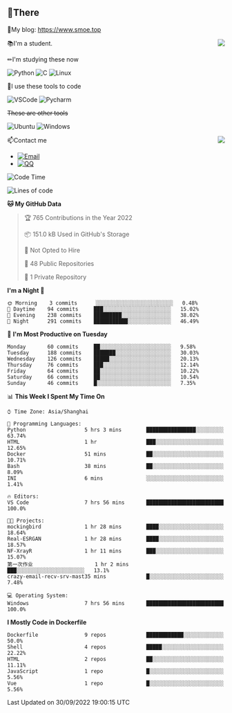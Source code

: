 
## 👏There

📰My blog: https://www.smoe.top

<img align="right" src="https://github-readme-stats.vercel.app/api/top-langs/?username=AkashiCoin"/>


📚I'm a student.

✏I'm studying these now

![Python](https://img.shields.io/badge/-Python-blue?style=flat-square&logo=Python&logoColor=fff)
![C](https://img.shields.io/badge/-C-585858?style=flat-square&logo=C&logoColor=fff)
![Linux](https://img.shields.io/badge/-Linux-black?style=flat-square&logo=Linux&logoColor=fff)

🔨I use these tools to code

![VSCode](https://img.shields.io/badge/-VSCode-blue?style=flat-square&logo=visualstudiocode&logoColor=fff)
![Pycharm](https://img.shields.io/badge/-Pycharm-green?style=flat-square&logo=pycharm&logoColor=fff)

 ~~These are other tools~~

![Ubuntu](https://img.shields.io/badge/-Ubuntu-orange?style=flat-square&logo=Ubuntu&logoColor=fff)
![Windows](https://img.shields.io/badge/-Windows-blue?style=flat-square&logo=Windows&logoColor=fff)

<img align="right" src="https://github-readme-stats.vercel.app/api?username=AkashiCoin" />


📫Contact me

* [![Email](https://img.shields.io/badge/Email-l1040186796@gmail.com-1?style=social&logoColor=fff)](mailto:l1040186796@gmail.com)
* [![QQ](https://img.shields.io/badge/QQ-1040186796-1?style=social&logoColor=fff)](tencent://AddContact/?fromId=45&fromSubId=1&subcmd=all&uin=1040186796&website=www.oicqzone.com)

<!--START_SECTION:waka-->
![Code Time](http://img.shields.io/badge/Code%20Time-261%20hrs%202%20mins-blue)

![Lines of code](https://img.shields.io/badge/From%20Hello%20World%20I%27ve%20Written-5%20Thousand%20lines%20of%20code-blue)

**🐱 My GitHub Data** 

> 🏆 765 Contributions in the Year 2022
 > 
> 📦 151.0 kB Used in GitHub's Storage 
 > 
> 🚫 Not Opted to Hire
 > 
> 📜 48 Public Repositories 
 > 
> 🔑 1 Private Repository 
 > 
**I'm a Night 🦉** 

```text
🌞 Morning    3 commits      ░░░░░░░░░░░░░░░░░░░░░░░░░   0.48% 
🌆 Daytime    94 commits     ███░░░░░░░░░░░░░░░░░░░░░░   15.02% 
🌃 Evening    238 commits    █████████░░░░░░░░░░░░░░░░   38.02% 
🌙 Night      291 commits    ███████████░░░░░░░░░░░░░░   46.49%

```
📅 **I'm Most Productive on Tuesday** 

```text
Monday       60 commits     ██░░░░░░░░░░░░░░░░░░░░░░░   9.58% 
Tuesday      188 commits    ███████░░░░░░░░░░░░░░░░░░   30.03% 
Wednesday    126 commits    █████░░░░░░░░░░░░░░░░░░░░   20.13% 
Thursday     76 commits     ███░░░░░░░░░░░░░░░░░░░░░░   12.14% 
Friday       64 commits     ██░░░░░░░░░░░░░░░░░░░░░░░   10.22% 
Saturday     66 commits     ██░░░░░░░░░░░░░░░░░░░░░░░   10.54% 
Sunday       46 commits     █░░░░░░░░░░░░░░░░░░░░░░░░   7.35%

```


📊 **This Week I Spent My Time On** 

```text
⌚︎ Time Zone: Asia/Shanghai

💬 Programming Languages: 
Python                   5 hrs 3 mins        ████████████████░░░░░░░░░   63.74% 
HTML                     1 hr                ███░░░░░░░░░░░░░░░░░░░░░░   12.65% 
Docker                   51 mins             ██░░░░░░░░░░░░░░░░░░░░░░░   10.71% 
Bash                     38 mins             ██░░░░░░░░░░░░░░░░░░░░░░░   8.09% 
INI                      6 mins              ░░░░░░░░░░░░░░░░░░░░░░░░░   1.41%

🔥 Editors: 
VS Code                  7 hrs 56 mins       █████████████████████████   100.0%

🐱‍💻 Projects: 
mockingbird              1 hr 28 mins        ████░░░░░░░░░░░░░░░░░░░░░   18.64% 
Real-ESRGAN              1 hr 28 mins        ████░░░░░░░░░░░░░░░░░░░░░   18.57% 
NF-XrayR                 1 hr 11 mins        ███░░░░░░░░░░░░░░░░░░░░░░   15.07% 
第一次作业                    1 hr 2 mins         ███░░░░░░░░░░░░░░░░░░░░░░   13.1% 
crazy-email-recv-srv-mast35 mins             █░░░░░░░░░░░░░░░░░░░░░░░░   7.48%

💻 Operating System: 
Windows                  7 hrs 56 mins       █████████████████████████   100.0%

```

**I Mostly Code in Dockerfile** 

```text
Dockerfile               9 repos             ████████████░░░░░░░░░░░░░   50.0% 
Shell                    4 repos             █████░░░░░░░░░░░░░░░░░░░░   22.22% 
HTML                     2 repos             ██░░░░░░░░░░░░░░░░░░░░░░░   11.11% 
JavaScript               1 repo              █░░░░░░░░░░░░░░░░░░░░░░░░   5.56% 
Vue                      1 repo              █░░░░░░░░░░░░░░░░░░░░░░░░   5.56%

```



 Last Updated on 30/09/2022 19:00:15 UTC
<!--END_SECTION:waka-->
